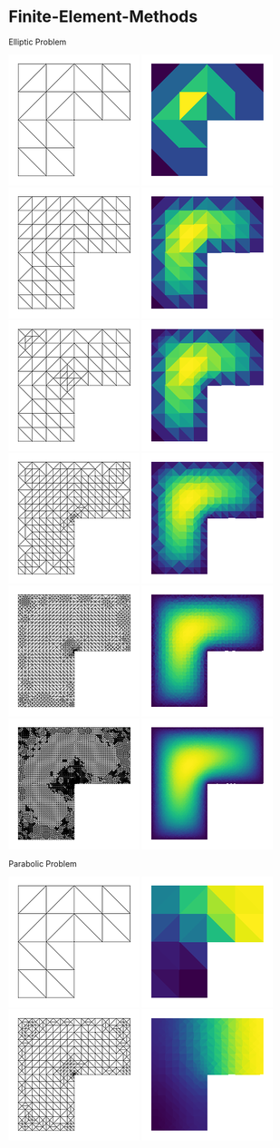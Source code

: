 # Finite-Element-Methods

Elliptic Problem


![](images/Mesh1.png)
![](images/Solution1.png)
![](images/Mesh2.png)
![](images/Solution2.png)
![](images/Mesh3.png)
![](images/Solution3.png)
![](images/Mesh4.png)
![](images/Solution4.png)
![](images/Mesh5.png)
![](images/Solution5.png)
![](images/Mesh6.png)
![](images/Solution6.png)

Parabolic Problem


![](images/Mesh11.png)
![](images/Solution11.png)
![](images/Mesh12.png)
![](images/Solution12.png)
